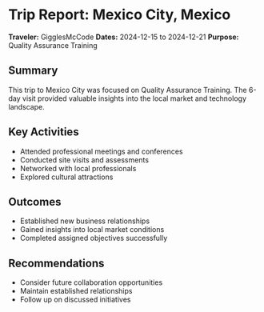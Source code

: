 # Trip Report: Mexico City, Mexico

**Traveler:** GigglesMcCode
**Dates:** 2024-12-15 to 2024-12-21
**Purpose:** Quality Assurance Training

## Summary
This trip to Mexico City was focused on Quality Assurance Training. The 6-day visit provided valuable insights into the local market and technology landscape.

## Key Activities
- Attended professional meetings and conferences
- Conducted site visits and assessments
- Networked with local professionals
- Explored cultural attractions

## Outcomes
- Established new business relationships
- Gained insights into local market conditions
- Completed assigned objectives successfully

## Recommendations
- Consider future collaboration opportunities
- Maintain established relationships
- Follow up on discussed initiatives
